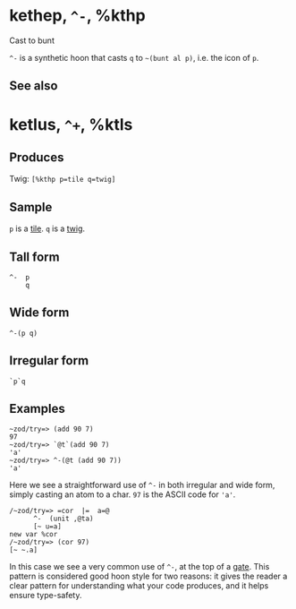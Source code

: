 kethep, `^-`, %kthp
============================

Cast to bunt

`^-` is a synthetic hoon that casts `q` to `~(bunt al p)`, i.e. the icon
of `p`.

See also
--------

ketlus, `^+`, %ktls
============================

Produces
--------

Twig: `[%kthp p=tile q=twig]`

Sample
------

`p` is a [tile](). `q` is a [twig]().

Tall form
---------

    ^-  p
        q

Wide form
---------

    ^-(p q)

Irregular form
--------------

    `p`q

Examples
--------

    ~zod/try=> (add 90 7)
    97
    ~zod/try=> `@t`(add 90 7)
    'a'
    ~zod/try=> ^-(@t (add 90 7))
    'a'

Here we see a straightforward use of `^-` in both irregular and wide
form, simply casting an atom to a char. `97` is the ASCII code for
`'a'`.

    /~zod/try=> =cor  |=  a=@
          ^-  (unit ,@ta)
          [~ u=a]
    new var %cor
    /~zod/try=> (cor 97)
    [~ ~.a]

In this case we see a very common use of `^-`, at the top of a [gate]().
This pattern is considered good hoon style for two reasons: it gives the
reader a clear pattern for understanding what your code produces, and it
helps ensure type-safety.

